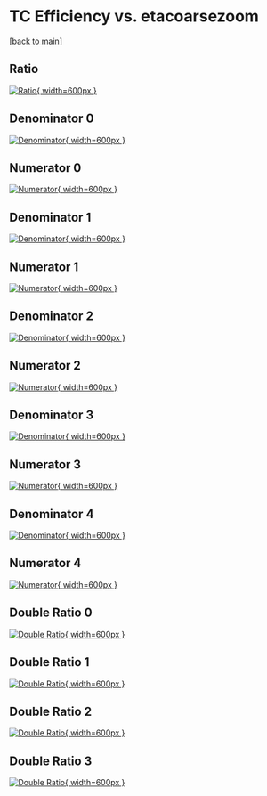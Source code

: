 # TC Efficiency vs. etacoarsezoom

[[back to main](./)]



## Ratio

[![Ratio](../mtv/var/TC_vtr_13_0_eff_etacoarsezoom.png){ width=600px }](../mtv/var/TC_vtr_13_0_eff_etacoarsezoom.pdf)

## Denominator 0

[![Denominator](../mtv/den/TC_vtr_13_0_eff_etacoarsezoom_den0.png){ width=600px }](../mtv/den/TC_vtr_13_0_eff_etacoarsezoom_den0.pdf)

## Numerator 0

[![Numerator](../mtv/num/TC_vtr_13_0_eff_etacoarsezoom_num0.png){ width=600px }](../mtv/num/TC_vtr_13_0_eff_etacoarsezoom_num0.pdf)

## Denominator 1

[![Denominator](../mtv/den/TC_vtr_13_0_eff_etacoarsezoom_den1.png){ width=600px }](../mtv/den/TC_vtr_13_0_eff_etacoarsezoom_den1.pdf)

## Numerator 1

[![Numerator](../mtv/num/TC_vtr_13_0_eff_etacoarsezoom_num1.png){ width=600px }](../mtv/num/TC_vtr_13_0_eff_etacoarsezoom_num1.pdf)

## Denominator 2

[![Denominator](../mtv/den/TC_vtr_13_0_eff_etacoarsezoom_den2.png){ width=600px }](../mtv/den/TC_vtr_13_0_eff_etacoarsezoom_den2.pdf)

## Numerator 2

[![Numerator](../mtv/num/TC_vtr_13_0_eff_etacoarsezoom_num2.png){ width=600px }](../mtv/num/TC_vtr_13_0_eff_etacoarsezoom_num2.pdf)

## Denominator 3

[![Denominator](../mtv/den/TC_vtr_13_0_eff_etacoarsezoom_den3.png){ width=600px }](../mtv/den/TC_vtr_13_0_eff_etacoarsezoom_den3.pdf)

## Numerator 3

[![Numerator](../mtv/num/TC_vtr_13_0_eff_etacoarsezoom_num3.png){ width=600px }](../mtv/num/TC_vtr_13_0_eff_etacoarsezoom_num3.pdf)

## Denominator 4

[![Denominator](../mtv/den/TC_vtr_13_0_eff_etacoarsezoom_den4.png){ width=600px }](../mtv/den/TC_vtr_13_0_eff_etacoarsezoom_den4.pdf)

## Numerator 4

[![Numerator](../mtv/num/TC_vtr_13_0_eff_etacoarsezoom_num4.png){ width=600px }](../mtv/num/TC_vtr_13_0_eff_etacoarsezoom_num4.pdf)

## Double Ratio 0

[![Double Ratio](../mtv/ratio/TC_vtr_13_0_eff_etacoarsezoom_ratio0.png){ width=600px }](../mtv/ratio/TC_vtr_13_0_eff_etacoarsezoom_ratio0.pdf)

## Double Ratio 1

[![Double Ratio](../mtv/ratio/TC_vtr_13_0_eff_etacoarsezoom_ratio1.png){ width=600px }](../mtv/ratio/TC_vtr_13_0_eff_etacoarsezoom_ratio1.pdf)

## Double Ratio 2

[![Double Ratio](../mtv/ratio/TC_vtr_13_0_eff_etacoarsezoom_ratio2.png){ width=600px }](../mtv/ratio/TC_vtr_13_0_eff_etacoarsezoom_ratio2.pdf)

## Double Ratio 3

[![Double Ratio](../mtv/ratio/TC_vtr_13_0_eff_etacoarsezoom_ratio3.png){ width=600px }](../mtv/ratio/TC_vtr_13_0_eff_etacoarsezoom_ratio3.pdf)

